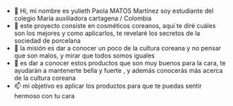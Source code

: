 - 👋 Hi, mi nombre es yulieth Paola MATOS Martínez soy estudiante del colegio María auxiliadora cartagena / Colombia
- 👀 este proyecto consiste en cosméticos coreanos, aquí te diré cuáles son los mejores y como aplicarlos, te revelaré los secretos de la sociedad de porcelana 
- 🌱 la misión es dar a conocer un poco de la cultura coreana y no pensar que son malos, y mirar que todos somos iguales 
- 💞️ es dar a conocer estos productos que son muy buenos para la cara, te ayudarán a mantenerte bella y fuerte , y además conocerás más acerca de la cultura coreana 
- 📫 mi objetivo es aplicar los productos para que te puedas sentir hermoso con tu cara 

<!---
yuliethmato/yuliethmato is a ✨ special ✨ repository because its `README.md` (this file) appears on your GitHub profile.
You can click the Preview link 
--->
